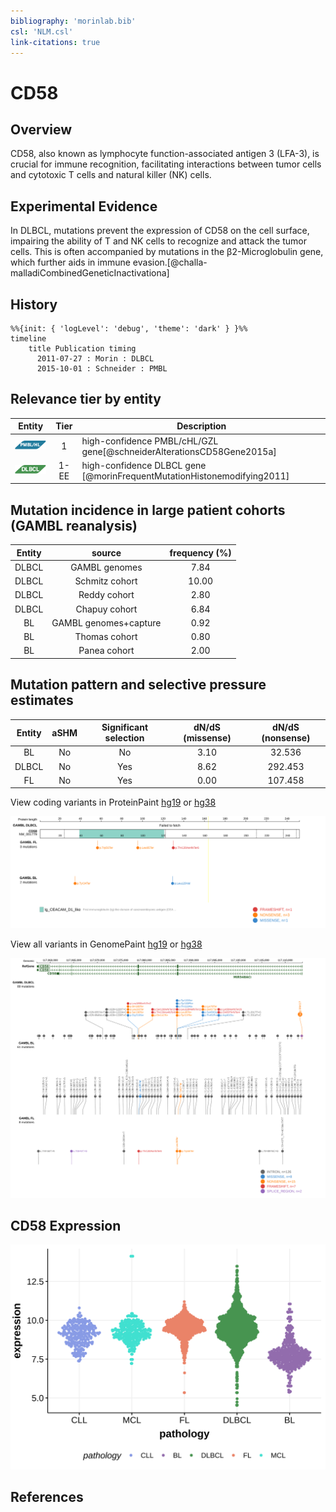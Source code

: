 ```yaml
---
bibliography: 'morinlab.bib'
csl: 'NLM.csl'
link-citations: true
---
```

# CD58

## Overview

CD58, also known as lymphocyte function-associated antigen 3 (LFA-3), is crucial for immune recognition, facilitating interactions between tumor cells and cytotoxic T cells and natural killer (NK) cells. 

## Experimental Evidence

In DLBCL, mutations prevent the expression of CD58 on the cell surface, impairing the ability of T and NK cells to recognize and attack the tumor cells. 
This is often accompanied by mutations in the β2-Microglobulin gene, which further aids in immune evasion.[@challa-malladiCombinedGeneticInactivationa]

## History
```mermaid
%%{init: { 'logLevel': 'debug', 'theme': 'dark' } }%%
timeline
    title Publication timing
      2011-07-27 : Morin : DLBCL
      2015-10-01 : Schneider : PMBL
```

## Relevance tier by entity

|Entity|Tier|Description                           |
|:------:|:----:|--------------------------------------|
|![PMBL](images/icons/PMBL_tier1.png)|1|high-confidence PMBL/cHL/GZL gene[@schneiderAlterationsCD58Gene2015a]|
|![DLBCL](images/icons/DLBCL_tier1.png) |1-EE   |high-confidence DLBCL gene            [@morinFrequentMutationHistonemodifying2011]|

## Mutation incidence in large patient cohorts (GAMBL reanalysis)

|Entity|source               |frequency (%)|
|:------:|:---------------------:|:-------------:|
|DLBCL |GAMBL genomes        | 7.84        |
|DLBCL |Schmitz cohort       |10.00        |
|DLBCL |Reddy cohort         | 2.80        |
|DLBCL |Chapuy cohort        | 6.84        |
|BL    |GAMBL genomes+capture| 0.92        |
|BL    |Thomas cohort        | 0.80        |
|BL    |Panea cohort         | 2.00        |

## Mutation pattern and selective pressure estimates

|Entity|aSHM|Significant selection|dN/dS (missense)|dN/dS (nonsense)|
|:------:|:----:|:---------------------:|:----------------:|:----------------:|
|BL    |No  |No                   |3.10            | 32.536         |
|DLBCL |No  |Yes                  |8.62            |292.453         |
|FL    |No  |Yes                  |0.00            |107.458         |


View coding variants in ProteinPaint [hg19](https://morinlab.github.io/LLMPP/GAMBL/CD58_protein.html)  or [hg38](https://morinlab.github.io/LLMPP/GAMBL/CD58_protein_hg38.html)

![](images/proteinpaint/CD58_NM_001779.svg)

View all variants in GenomePaint [hg19](https://morinlab.github.io/LLMPP/GAMBL/CD58.html)  or [hg38](https://morinlab.github.io/LLMPP/GAMBL/CD58_hg38.html)

![](images/proteinpaint/CD58.svg)

## CD58 Expression
![](images/gene_expression/CD58_by_pathology.svg)

## References

<!-- ORIGIN: schneiderAlterationsCD58Gene2015a -->
<!-- DLBCL: morinFrequentMutationHistonemodifying2011 -->
<!-- PMBL: schneiderAlterationsCD58Gene2015a -->
